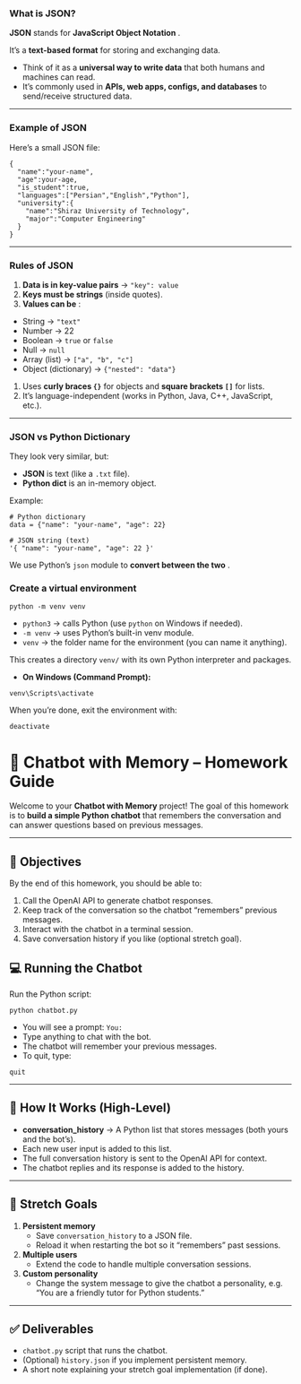 ### What is JSON?

**JSON** stands for  **JavaScript Object Notation** .

It’s a **text-based format** for storing and exchanging data.

* Think of it as a **universal way to write data** that both humans and machines can read.
* It’s commonly used in **APIs, web apps, configs, and databases** to send/receive structured data.

---

### Example of JSON

Here’s a small JSON file:

<pre class="overflow-visible!" data-start="442" data-end="667"><div class="contain-inline-size rounded-2xl relative bg-token-sidebar-surface-primary"><div class="sticky top-9"><div class="absolute end-0 bottom-0 flex h-9 items-center pe-2"><div class="bg-token-bg-elevated-secondary text-token-text-secondary flex items-center gap-4 rounded-sm px-2 font-sans text-xs"><span class="" data-state="closed"></span></div></div></div><div class="overflow-y-auto p-4" dir="ltr"><code class="whitespace-pre! language-json"><span><span>{</span><span>
  </span><span>"name"</span><span>:</span><span></span><span>"your-name"</span><span>,</span><span>
  </span><span>"age"</span><span>:</span><span></span><span>your-age</span><span>,</span><span>
  </span><span>"is_student"</span><span>:</span><span></span><span>true</span><span></span><span>,</span><span>
  </span><span>"languages"</span><span>:</span><span></span><span>[</span><span>"Persian"</span><span>,</span><span></span><span>"English"</span><span>,</span><span></span><span>"Python"</span><span>]</span><span>,</span><span>
  </span><span>"university"</span><span>:</span><span></span><span>{</span><span>
    </span><span>"name"</span><span>:</span><span></span><span>"Shiraz University of Technology"</span><span>,</span><span>
    </span><span>"major"</span><span>:</span><span></span><span>"Computer Engineering"</span><span>
  </span><span>}</span><span>
</span><span>}</span><span>
</span></span></code></div></div></pre>

---

### Rules of JSON

1. **Data is in key-value pairs** → `"key": value`
2. **Keys must be strings** (inside quotes).
3. **Values can be** :

* String → `"text"`
* Number → 22
* Boolean → `true` or `false`
* Null → `null`
* Array (list) → `["a", "b", "c"]`
* Object (dictionary) → `{"nested": "data"}`

1. Uses **curly braces `{}`** for objects and **square brackets `[]`** for lists.
2. It’s language-independent (works in Python, Java, C++, JavaScript, etc.).

---

### JSON vs Python Dictionary

They look very similar, but:

* **JSON** is text (like a `.txt` file).
* **Python dict** is an in-memory object.

Example:

<pre class="overflow-visible!" data-start="1309" data-end="1437"><div class="contain-inline-size rounded-2xl relative bg-token-sidebar-surface-primary"><div class="sticky top-9"><div class="absolute end-0 bottom-0 flex h-9 items-center pe-2"><div class="bg-token-bg-elevated-secondary text-token-text-secondary flex items-center gap-4 rounded-sm px-2 font-sans text-xs"><span class="" data-state="closed"></span></div></div></div><div class="overflow-y-auto p-4" dir="ltr"><code class="whitespace-pre! language-python"><span><span># Python dictionary</span><span>
data = {</span><span>"name"</span><span>: </span><span>"your-name"</span><span>, </span><span>"age"</span><span>: </span><span>22</span><span>}

</span><span># JSON string (text)</span><span>
</span><span>'{ "name": "your-name", "age": 22 }'</span><span>
</span></span></code></div></div></pre>

We use Python’s `json` module to  **convert between the two** .


### Create a virtual environment

<pre class="overflow-visible!" data-start="168" data-end="201"><div class="contain-inline-size rounded-2xl relative bg-token-sidebar-surface-primary"><div class="sticky top-9"><div class="absolute end-0 bottom-0 flex h-9 items-center pe-2"><div class="bg-token-bg-elevated-secondary text-token-text-secondary flex items-center gap-4 rounded-sm px-2 font-sans text-xs"><span class="" data-state="closed"></span></div></div></div><div class="overflow-y-auto p-4" dir="ltr"><code class="whitespace-pre! language-bash"><span><span>python -m venv venv
</span></span></code></div></div></pre>

* `python3` → calls Python (use `python` on Windows if needed).
* `-m venv` → uses Python’s built-in venv module.
* `venv` → the folder name for the environment (you can name it anything).

This creates a directory `venv/` with its own Python interpreter and packages.


* **On Windows (Command Prompt):**

<pre class="overflow-visible!" data-start="638" data-end="671"><div class="contain-inline-size rounded-2xl relative bg-token-sidebar-surface-primary"><div class="sticky top-9"><div class="absolute end-0 bottom-0 flex h-9 items-center pe-2"><div class="bg-token-bg-elevated-secondary text-token-text-secondary flex items-center gap-4 rounded-sm px-2 font-sans text-xs"><span class="" data-state="closed"></span></div></div></div><div class="overflow-y-auto p-4" dir="ltr"><code class="whitespace-pre! language-cmd"><span>venv\Scripts\activate</span></code></div></div></pre>


When you’re done, exit the environment with:

<pre class="overflow-visible!" data-start="992" data-end="1014"><div class="contain-inline-size rounded-2xl relative bg-token-sidebar-surface-primary"><div class="sticky top-9"><div class="absolute end-0 bottom-0 flex h-9 items-center pe-2"><div class="bg-token-bg-elevated-secondary text-token-text-secondary flex items-center gap-4 rounded-sm px-2 font-sans text-xs"><span class="" data-state="closed"></span></div></div></div><div class="overflow-y-auto p-4" dir="ltr"><code class="whitespace-pre! language-bash"><span><span>deactivate</span></span></code></div></div></pre>


# 🤖 Chatbot with Memory – Homework Guide

Welcome to your **Chatbot with Memory** project! The goal of this homework is to **build a simple Python chatbot** that remembers the conversation and can answer questions based on previous messages.

---

## 📝 Objectives

By the end of this homework, you should be able to:

1. Call the OpenAI API to generate chatbot responses.
2. Keep track of the conversation so the chatbot “remembers” previous messages.
3. Interact with the chatbot in a terminal session.
4. Save conversation history if you like (optional stretch goal).

## 💻 Running the Chatbot

Run the Python script:

<pre class="overflow-visible!" data-start="1584" data-end="1613"><div class="contain-inline-size rounded-2xl relative bg-token-sidebar-surface-primary"><div class="sticky top-9"><div class="absolute end-0 bottom-0 flex h-9 items-center pe-2"><div class="bg-token-bg-elevated-secondary text-token-text-secondary flex items-center gap-4 rounded-sm px-2 font-sans text-xs"><span class="" data-state="closed"></span></div></div></div><div class="overflow-y-auto p-4" dir="ltr"><code class="whitespace-pre! language-bash"><span><span>python chatbot.py
</span></span></code></div></div></pre>

* You will see a prompt: `You:`
* Type anything to chat with the bot.
* The chatbot will remember your previous messages.
* To quit, type:

<pre class="overflow-visible!" data-start="1760" data-end="1772"><div class="contain-inline-size rounded-2xl relative bg-token-sidebar-surface-primary"><div class="sticky top-9"><div class="absolute end-0 bottom-0 flex h-9 items-center pe-2"><div class="bg-token-bg-elevated-secondary text-token-text-secondary flex items-center gap-4 rounded-sm px-2 font-sans text-xs"><span class="" data-state="closed"></span></div></div></div><div class="overflow-y-auto p-4" dir="ltr"><code class="whitespace-pre!"><span><span>quit</span><span>
</span></span></code></div></div></pre>

---

## 🧩 How It Works (High-Level)

* **conversation_history** → A Python list that stores messages (both yours and the bot’s).
* Each new user input is added to this list.
* The full conversation history is sent to the OpenAI API for context.
* The chatbot replies and its response is added to the history.

---

## 🎯 Stretch Goals

1. **Persistent memory**
   * Save `conversation_history` to a JSON file.
   * Reload it when restarting the bot so it “remembers” past sessions.
2. **Multiple users**
   * Extend the code to handle multiple conversation sessions.
3. **Custom personality**
   * Change the system message to give the chatbot a personality, e.g. “You are a friendly tutor for Python students.”

---

## ✅ Deliverables

* `chatbot.py` script that runs the chatbot.
* (Optional) `history.json` if you implement persistent memory.
* A short note explaining your stretch goal implementation (if done).
